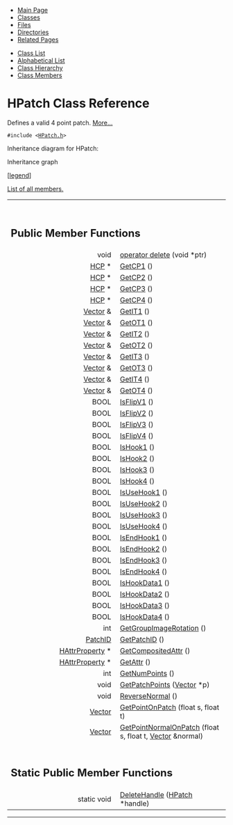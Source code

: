 <div class="tabs">

- [Main Page](index.md)
- <span id="current">[Classes](annotated.md)</span>
- [Files](files.md)
- [Directories](dirs.md)
- [Related Pages](pages.md)

</div>

<div class="tabs">

- [Class List](annotated.md)
- [Alphabetical List](classes.md)
- [Class Hierarchy](hierarchy.md)
- [Class Members](functions.md)

</div>

# HPatch Class Reference

Defines a valid 4 point patch. [More...](#_details)

`#include <`<a href="HPatch_8h-source.md" class="el"><code>HPatch.h</code></a>`>`

Inheritance diagram for HPatch:

<span class="image placeholder" original-image-src="classHPatch__inherit__graph.gif" original-image-title="" border="0" usemap="#HPatch__inherit__map">Inheritance graph</span>

\[[legend](graph_legend.md)\]

[List of all members.](classHPatch-members.md)

<table data-border="0" data-cellpadding="0" data-cellspacing="0">
<colgroup>
<col style="width: 50%" />
<col style="width: 50%" />
</colgroup>
<tbody>
<tr>
<td></td>
<td></td>
</tr>
<tr>
<td colspan="2"><br />
&#10;<h2 id="public-member-functions">Public Member Functions</h2></td>
</tr>
<tr>
<td class="memItemLeft" style="text-align: right;" data-nowrap="" data-valign="top">void </td>
<td class="memItemRight" data-valign="bottom"><a href="classHPatch.md#b2a90b0840ba0f087728d89d27353935" class="el">operator delete</a> (void *ptr)</td>
</tr>
<tr>
<td class="memItemLeft" style="text-align: right;" data-nowrap="" data-valign="top"><a href="classHCP.md" class="el">HCP</a> * </td>
<td class="memItemRight" data-valign="bottom"><a href="classHPatch.md#b716164adb550a7eababd9e76d1d2198" class="el">GetCP1</a> ()</td>
</tr>
<tr>
<td class="memItemLeft" style="text-align: right;" data-nowrap="" data-valign="top"><a href="classHCP.md" class="el">HCP</a> * </td>
<td class="memItemRight" data-valign="bottom"><a href="classHPatch.md#35ee595eaae9c809fefce48b3f6bf528" class="el">GetCP2</a> ()</td>
</tr>
<tr>
<td class="memItemLeft" style="text-align: right;" data-nowrap="" data-valign="top"><a href="classHCP.md" class="el">HCP</a> * </td>
<td class="memItemRight" data-valign="bottom"><a href="classHPatch.md#1cb01deb602779376f234844db81d9be" class="el">GetCP3</a> ()</td>
</tr>
<tr>
<td class="memItemLeft" style="text-align: right;" data-nowrap="" data-valign="top"><a href="classHCP.md" class="el">HCP</a> * </td>
<td class="memItemRight" data-valign="bottom"><a href="classHPatch.md#3aa897e1362c3ef314a541548c159ce7" class="el">GetCP4</a> ()</td>
</tr>
<tr>
<td class="memItemLeft" style="text-align: right;" data-nowrap="" data-valign="top"><a href="classVector.md" class="el">Vector</a> &amp; </td>
<td class="memItemRight" data-valign="bottom"><a href="classHPatch.md#e30daf091303cc99467a21a5e7ac63f4" class="el">GetIT1</a> ()</td>
</tr>
<tr>
<td class="memItemLeft" style="text-align: right;" data-nowrap="" data-valign="top"><a href="classVector.md" class="el">Vector</a> &amp; </td>
<td class="memItemRight" data-valign="bottom"><a href="classHPatch.md#2d63252b29a507b4eca3a0d4768c199e" class="el">GetOT1</a> ()</td>
</tr>
<tr>
<td class="memItemLeft" style="text-align: right;" data-nowrap="" data-valign="top"><a href="classVector.md" class="el">Vector</a> &amp; </td>
<td class="memItemRight" data-valign="bottom"><a href="classHPatch.md#aa50a3f2867aacd09008428d00930f13" class="el">GetIT2</a> ()</td>
</tr>
<tr>
<td class="memItemLeft" style="text-align: right;" data-nowrap="" data-valign="top"><a href="classVector.md" class="el">Vector</a> &amp; </td>
<td class="memItemRight" data-valign="bottom"><a href="classHPatch.md#be9f20fcc037fa45906cd5d3f9ef8a7d" class="el">GetOT2</a> ()</td>
</tr>
<tr>
<td class="memItemLeft" style="text-align: right;" data-nowrap="" data-valign="top"><a href="classVector.md" class="el">Vector</a> &amp; </td>
<td class="memItemRight" data-valign="bottom"><a href="classHPatch.md#a2046e280e7cb552c50d549b98656523" class="el">GetIT3</a> ()</td>
</tr>
<tr>
<td class="memItemLeft" style="text-align: right;" data-nowrap="" data-valign="top"><a href="classVector.md" class="el">Vector</a> &amp; </td>
<td class="memItemRight" data-valign="bottom"><a href="classHPatch.md#932a992cd5c7a737fc3cde88596558fc" class="el">GetOT3</a> ()</td>
</tr>
<tr>
<td class="memItemLeft" style="text-align: right;" data-nowrap="" data-valign="top"><a href="classVector.md" class="el">Vector</a> &amp; </td>
<td class="memItemRight" data-valign="bottom"><a href="classHPatch.md#bc86939e8e88af4aeaec3364dcc0ca76" class="el">GetIT4</a> ()</td>
</tr>
<tr>
<td class="memItemLeft" style="text-align: right;" data-nowrap="" data-valign="top"><a href="classVector.md" class="el">Vector</a> &amp; </td>
<td class="memItemRight" data-valign="bottom"><a href="classHPatch.md#411f11dc80dbacef2e1f4cf26ff70b89" class="el">GetOT4</a> ()</td>
</tr>
<tr>
<td class="memItemLeft" style="text-align: right;" data-nowrap="" data-valign="top">BOOL </td>
<td class="memItemRight" data-valign="bottom"><a href="classHPatch.md#89217443571ed1bcee4c59db18edeead" class="el">IsFlipV1</a> ()</td>
</tr>
<tr>
<td class="memItemLeft" style="text-align: right;" data-nowrap="" data-valign="top">BOOL </td>
<td class="memItemRight" data-valign="bottom"><a href="classHPatch.md#ce226b1a914b434ff9d8133916981511" class="el">IsFlipV2</a> ()</td>
</tr>
<tr>
<td class="memItemLeft" style="text-align: right;" data-nowrap="" data-valign="top">BOOL </td>
<td class="memItemRight" data-valign="bottom"><a href="classHPatch.md#42415ca90a11f954418b982e598c3f93" class="el">IsFlipV3</a> ()</td>
</tr>
<tr>
<td class="memItemLeft" style="text-align: right;" data-nowrap="" data-valign="top">BOOL </td>
<td class="memItemRight" data-valign="bottom"><a href="classHPatch.md#3a3341c63fc12812cc995ab09a965a81" class="el">IsFlipV4</a> ()</td>
</tr>
<tr>
<td class="memItemLeft" style="text-align: right;" data-nowrap="" data-valign="top">BOOL </td>
<td class="memItemRight" data-valign="bottom"><a href="classHPatch.md#03cda15f41d0dc8a552345b169678bf5" class="el">IsHook1</a> ()</td>
</tr>
<tr>
<td class="memItemLeft" style="text-align: right;" data-nowrap="" data-valign="top">BOOL </td>
<td class="memItemRight" data-valign="bottom"><a href="classHPatch.md#41814f2f1d8a99e2e4a8bfded0488e2d" class="el">IsHook2</a> ()</td>
</tr>
<tr>
<td class="memItemLeft" style="text-align: right;" data-nowrap="" data-valign="top">BOOL </td>
<td class="memItemRight" data-valign="bottom"><a href="classHPatch.md#e07c8f5ec105286f9993a4543e163caa" class="el">IsHook3</a> ()</td>
</tr>
<tr>
<td class="memItemLeft" style="text-align: right;" data-nowrap="" data-valign="top">BOOL </td>
<td class="memItemRight" data-valign="bottom"><a href="classHPatch.md#de47c4dfe12f9016466bbcdafb0186e1" class="el">IsHook4</a> ()</td>
</tr>
<tr>
<td class="memItemLeft" style="text-align: right;" data-nowrap="" data-valign="top">BOOL </td>
<td class="memItemRight" data-valign="bottom"><a href="classHPatch.md#e13c5507444e41172dcfca5e95d81d42" class="el">IsUseHook1</a> ()</td>
</tr>
<tr>
<td class="memItemLeft" style="text-align: right;" data-nowrap="" data-valign="top">BOOL </td>
<td class="memItemRight" data-valign="bottom"><a href="classHPatch.md#44515e7ea3cc6708dc5641de8f74e423" class="el">IsUseHook2</a> ()</td>
</tr>
<tr>
<td class="memItemLeft" style="text-align: right;" data-nowrap="" data-valign="top">BOOL </td>
<td class="memItemRight" data-valign="bottom"><a href="classHPatch.md#aabcf1ad5223a3ca6bce709cb4fbbf94" class="el">IsUseHook3</a> ()</td>
</tr>
<tr>
<td class="memItemLeft" style="text-align: right;" data-nowrap="" data-valign="top">BOOL </td>
<td class="memItemRight" data-valign="bottom"><a href="classHPatch.md#fcdf153fe19fe0b6f20a2d7793eddada" class="el">IsUseHook4</a> ()</td>
</tr>
<tr>
<td class="memItemLeft" style="text-align: right;" data-nowrap="" data-valign="top">BOOL </td>
<td class="memItemRight" data-valign="bottom"><a href="classHPatch.md#b3d0473868d3d6ba7b65627c42755a07" class="el">IsEndHook1</a> ()</td>
</tr>
<tr>
<td class="memItemLeft" style="text-align: right;" data-nowrap="" data-valign="top">BOOL </td>
<td class="memItemRight" data-valign="bottom"><a href="classHPatch.md#5637a06b270b9e78e2d81ae24a29e91a" class="el">IsEndHook2</a> ()</td>
</tr>
<tr>
<td class="memItemLeft" style="text-align: right;" data-nowrap="" data-valign="top">BOOL </td>
<td class="memItemRight" data-valign="bottom"><a href="classHPatch.md#88a857fe7c42248b65cb82fd85af81cb" class="el">IsEndHook3</a> ()</td>
</tr>
<tr>
<td class="memItemLeft" style="text-align: right;" data-nowrap="" data-valign="top">BOOL </td>
<td class="memItemRight" data-valign="bottom"><a href="classHPatch.md#f3ae9c0daf2f59393d1a84bff7660084" class="el">IsEndHook4</a> ()</td>
</tr>
<tr>
<td class="memItemLeft" style="text-align: right;" data-nowrap="" data-valign="top">BOOL </td>
<td class="memItemRight" data-valign="bottom"><a href="classHPatch.md#11a44ab0e1b5c5bdf9f9c2cd0694a9ba" class="el">IsHookData1</a> ()</td>
</tr>
<tr>
<td class="memItemLeft" style="text-align: right;" data-nowrap="" data-valign="top">BOOL </td>
<td class="memItemRight" data-valign="bottom"><a href="classHPatch.md#5419ea42e58303886a23c07e1caf6ed1" class="el">IsHookData2</a> ()</td>
</tr>
<tr>
<td class="memItemLeft" style="text-align: right;" data-nowrap="" data-valign="top">BOOL </td>
<td class="memItemRight" data-valign="bottom"><a href="classHPatch.md#0196853fd3e3e1905330eac41fedfc5c" class="el">IsHookData3</a> ()</td>
</tr>
<tr>
<td class="memItemLeft" style="text-align: right;" data-nowrap="" data-valign="top">BOOL </td>
<td class="memItemRight" data-valign="bottom"><a href="classHPatch.md#880661963ef3dc3ca7d8f145304659a5" class="el">IsHookData4</a> ()</td>
</tr>
<tr>
<td class="memItemLeft" style="text-align: right;" data-nowrap="" data-valign="top">int </td>
<td class="memItemRight" data-valign="bottom"><a href="classHPatch.md#57e19c7536269e2e0b4085087c439904" class="el">GetGroupImageRotation</a> ()</td>
</tr>
<tr>
<td class="memItemLeft" style="text-align: right;" data-nowrap="" data-valign="top"><a href="classPatchID.md" class="el">PatchID</a> </td>
<td class="memItemRight" data-valign="bottom"><a href="classHPatch.md#696720de90c3aed9cd0adff5a4fac831" class="el">GetPatchID</a> ()</td>
</tr>
<tr>
<td class="memItemLeft" style="text-align: right;" data-nowrap="" data-valign="top"><a href="classHAttrProperty.md" class="el">HAttrProperty</a> * </td>
<td class="memItemRight" data-valign="bottom"><a href="classHPatch.md#6b3726bff1e331be4b9c2c3b524c9dcc" class="el">GetCompositedAttr</a> ()</td>
</tr>
<tr>
<td class="memItemLeft" style="text-align: right;" data-nowrap="" data-valign="top"><a href="classHAttrProperty.md" class="el">HAttrProperty</a> * </td>
<td class="memItemRight" data-valign="bottom"><a href="classHPatch.md#b092f4dc2c9bdb7c92b4d4b1c90e2c37" class="el">GetAttr</a> ()</td>
</tr>
<tr>
<td class="memItemLeft" style="text-align: right;" data-nowrap="" data-valign="top">int </td>
<td class="memItemRight" data-valign="bottom"><a href="classHPatch.md#206247c6e736fa90f34cad1dd9c50224" class="el">GetNumPoints</a> ()</td>
</tr>
<tr>
<td class="memItemLeft" style="text-align: right;" data-nowrap="" data-valign="top">void </td>
<td class="memItemRight" data-valign="bottom"><a href="classHPatch.md#d6de564532002b86cda5f759cb55db10" class="el">GetPatchPoints</a> (<a href="classVector.md" class="el">Vector</a> *p)</td>
</tr>
<tr>
<td class="memItemLeft" style="text-align: right;" data-nowrap="" data-valign="top">void </td>
<td class="memItemRight" data-valign="bottom"><a href="classHPatch.md#97dc84e27b5fae2c56a3aa58679244e5" class="el">ReverseNormal</a> ()</td>
</tr>
<tr>
<td class="memItemLeft" style="text-align: right;" data-nowrap="" data-valign="top"><a href="classVector.md" class="el">Vector</a> </td>
<td class="memItemRight" data-valign="bottom"><a href="classHPatch.md#d2962f85456a20b4b88e95f901523056" class="el">GetPointOnPatch</a> (float s, float t)</td>
</tr>
<tr>
<td class="memItemLeft" style="text-align: right;" data-nowrap="" data-valign="top"><a href="classVector.md" class="el">Vector</a> </td>
<td class="memItemRight" data-valign="bottom"><a href="classHPatch.md#0dbf9a2c1ec3f5a57d2058e4dba997f8" class="el">GetPointNormalOnPatch</a> (float s, float t, <a href="classVector.md" class="el">Vector</a> &amp;normal)</td>
</tr>
<tr>
<td colspan="2"><br />
&#10;<h2 id="static-public-member-functions">Static Public Member Functions</h2></td>
</tr>
<tr>
<td class="memItemLeft" style="text-align: right;" data-nowrap="" data-valign="top">static void </td>
<td class="memItemRight" data-valign="bottom"><a href="classHPatch.md#6d8a38eb2e56e83a69410dabe93146f5" class="el">DeleteHandle</a> (<a href="classHPatch.md" class="el">HPatch</a> *handle)</td>
</tr>
</tbody>
</table>

------------------------------------------------------------------------

<span id="_details"></span>

